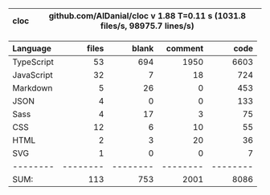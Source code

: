 | cloc | github.com/AlDanial/cloc v 1.88 T=0.11 s (1031.8 files/s, 98975.7 lines/s) |
| ---- | -------------------------------------------------------------------------- |


| Language   |    files |    blank |  comment |     code |
| :--------- | -------: | -------: | -------: | -------: |
| TypeScript |       53 |      694 |     1950 |     6603 |
| JavaScript |       32 |        7 |       18 |      724 |
| Markdown   |        5 |       26 |        0 |      453 |
| JSON       |        4 |        0 |        0 |      133 |
| Sass       |        4 |       17 |        3 |       75 |
| CSS        |       12 |        6 |       10 |       55 |
| HTML       |        2 |        3 |       20 |       36 |
| SVG        |        1 |        0 |        0 |        7 |
| --------   | -------- | -------- | -------- | -------- |
| SUM:       |      113 |      753 |     2001 |     8086 |
